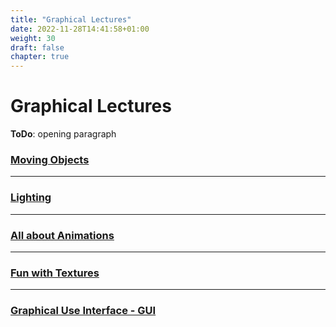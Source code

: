 ```yaml
---
title: "Graphical Lectures"
date: 2022-11-28T14:41:58+01:00
weight: 30
draft: false
chapter: true
---
```


# Graphical Lectures

**ToDo**: opening paragraph

### [Moving Objects](/graphics_lectures/moving_objects/)

----

### [Lighting](/graphics_lectures/lighting/)

----

### [All about Animations](/graphics_lectures/animations/)

----

### [Fun with Textures](/graphics_lectures/fun_with_textures/)

----

### [Graphical Use Interface - GUI](/graphics_lectures/graphical_user_interface/)



